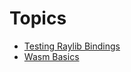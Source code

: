 # Topics

- [Testing Raylib Bindings](https://github.com/gthvn1/zig_sandkasten/blob/master/testing_raylib_bindings/)
- [Wasm Basics](https://github.com/gthvn1/zig_sandkasten/blob/master/wasm_basics/)
